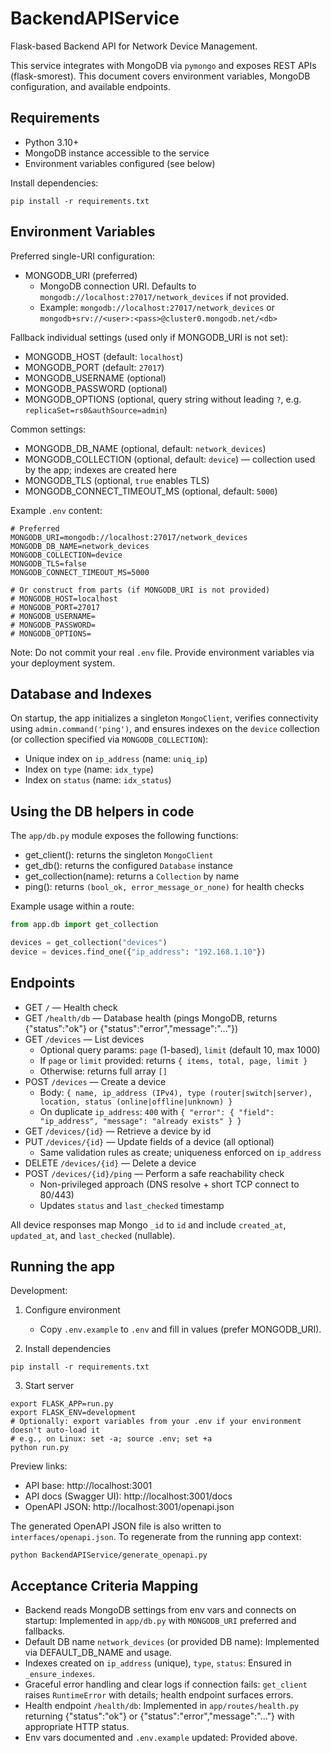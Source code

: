 # BackendAPIService

Flask-based Backend API for Network Device Management.

This service integrates with MongoDB via `pymongo` and exposes REST APIs (flask-smorest). This document covers environment variables, MongoDB configuration, and available endpoints.

## Requirements

- Python 3.10+
- MongoDB instance accessible to the service
- Environment variables configured (see below)

Install dependencies:

```
pip install -r requirements.txt
```

## Environment Variables

Preferred single-URI configuration:
- MONGODB_URI (preferred)
  - MongoDB connection URI. Defaults to `mongodb://localhost:27017/network_devices` if not provided.
  - Example: `mongodb://localhost:27017/network_devices` or `mongodb+srv://<user>:<pass>@cluster0.mongodb.net/<db>`

Fallback individual settings (used only if MONGODB_URI is not set):
- MONGODB_HOST (default: `localhost`)
- MONGODB_PORT (default: `27017`)
- MONGODB_USERNAME (optional)
- MONGODB_PASSWORD (optional)
- MONGODB_OPTIONS (optional, query string without leading `?`, e.g. `replicaSet=rs0&authSource=admin`)

Common settings:
- MONGODB_DB_NAME (optional, default: `network_devices`)
- MONGODB_COLLECTION (optional, default: `device`) — collection used by the app; indexes are created here
- MONGODB_TLS (optional, `true` enables TLS)
- MONGODB_CONNECT_TIMEOUT_MS (optional, default: `5000`)

Example `.env` content:

```
# Preferred
MONGODB_URI=mongodb://localhost:27017/network_devices
MONGODB_DB_NAME=network_devices
MONGODB_COLLECTION=device
MONGODB_TLS=false
MONGODB_CONNECT_TIMEOUT_MS=5000

# Or construct from parts (if MONGODB_URI is not provided)
# MONGODB_HOST=localhost
# MONGODB_PORT=27017
# MONGODB_USERNAME=
# MONGODB_PASSWORD=
# MONGODB_OPTIONS=
```

Note: Do not commit your real `.env` file. Provide environment variables via your deployment system.

## Database and Indexes

On startup, the app initializes a singleton `MongoClient`, verifies connectivity using `admin.command('ping')`, and ensures indexes on the `device` collection (or collection specified via `MONGODB_COLLECTION`):

- Unique index on `ip_address` (name: `uniq_ip`)
- Index on `type` (name: `idx_type`)
- Index on `status` (name: `idx_status`)

## Using the DB helpers in code

The `app/db.py` module exposes the following functions:

- get_client(): returns the singleton `MongoClient`
- get_db(): returns the configured `Database` instance
- get_collection(name): returns a `Collection` by name
- ping(): returns `(bool_ok, error_message_or_none)` for health checks

Example usage within a route:

```python
from app.db import get_collection

devices = get_collection("devices")
device = devices.find_one({"ip_address": "192.168.1.10"})
```

## Endpoints

- GET `/` — Health check
- GET `/health/db` — Database health (pings MongoDB, returns {"status":"ok"} or {"status":"error","message":"..."})
- GET `/devices` — List devices
  - Optional query params: `page` (1-based), `limit` (default 10, max 1000)
  - If `page` or `limit` provided: returns `{ items, total, page, limit }`
  - Otherwise: returns full array `[]`
- POST `/devices` — Create a device
  - Body: `{ name, ip_address (IPv4), type (router|switch|server), location, status (online|offline|unknown) }`
  - On duplicate `ip_address`: `400` with `{ "error": { "field": "ip_address", "message": "already exists" } }`
- GET `/devices/{id}` — Retrieve a device by id
- PUT `/devices/{id}` — Update fields of a device (all optional)
  - Same validation rules as create; uniqueness enforced on `ip_address`
- DELETE `/devices/{id}` — Delete a device
- POST `/devices/{id}/ping` — Perform a safe reachability check
  - Non-privileged approach (DNS resolve + short TCP connect to 80/443)
  - Updates `status` and `last_checked` timestamp

All device responses map Mongo `_id` to `id` and include `created_at`, `updated_at`, and `last_checked` (nullable).

## Running the app

Development:

1) Configure environment
   - Copy `.env.example` to `.env` and fill in values (prefer MONGODB_URI).

2) Install dependencies
```
pip install -r requirements.txt
```

3) Start server
```
export FLASK_APP=run.py
export FLASK_ENV=development
# Optionally: export variables from your .env if your environment doesn't auto-load it
# e.g., on Linux: set -a; source .env; set +a
python run.py
```

Preview links:
- API base: http://localhost:3001
- API docs (Swagger UI): http://localhost:3001/docs
- OpenAPI JSON: http://localhost:3001/openapi.json

The generated OpenAPI JSON file is also written to `interfaces/openapi.json`. To regenerate from the running app context:
```
python BackendAPIService/generate_openapi.py
```

## Acceptance Criteria Mapping

- Backend reads MongoDB settings from env vars and connects on startup: Implemented in `app/db.py` with `MONGODB_URI` preferred and fallbacks.
- Default DB name `network_devices` (or provided DB name): Implemented via DEFAULT_DB_NAME and usage.
- Indexes created on `ip_address` (unique), `type`, `status`: Ensured in `_ensure_indexes`.
- Graceful error handling and clear logs if connection fails: `get_client` raises `RuntimeError` with details; health endpoint surfaces errors.
- Health endpoint `/health/db`: Implemented in `app/routes/health.py` returning {"status":"ok"} or {"status":"error","message":"..."} with appropriate HTTP status.
- Env vars documented and `.env.example` updated: Provided above.
